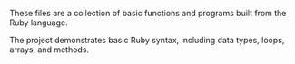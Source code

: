 These files are a collection of basic functions and programs built from the Ruby language.

The project demonstrates basic Ruby syntax, including data types, loops, arrays, and methods.
